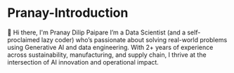 # Pranay-Introduction
👋 Hi there, I'm Pranay Dilip Paipare I’m a Data Scientist (and a self-proclaimed lazy coder) who’s passionate about solving real-world problems using Generative AI and data engineering. With 2+ years of experience across sustainability, manufacturing, and supply chain, I thrive at the intersection of AI innovation and operational impact.
